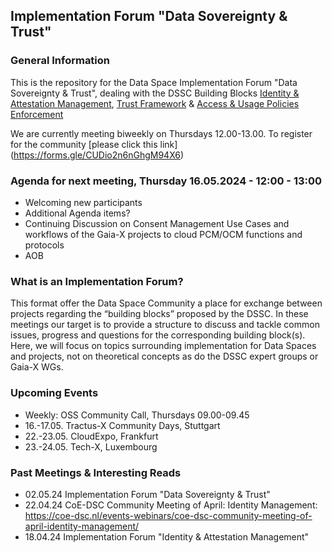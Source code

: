 ## Implementation Forum "Data Sovereignty & Trust"

### General Information

This is the repository for the Data Space Implementation Forum "Data Sovereignty & Trust", dealing with the DSSC Building Blocks [Identity & Attestation Management](https://dssc.eu/space/BVE/357075352/Identity+and+Attestation+Management), [Trust Framework](https://dssc.eu/space/BVE/357075461/Trust+Framework) & [Access & Usage Policies Enforcement](https://dssc.eu/space/BVE/357075567/Access+%26+Usage+Policies+Enforcement)

We are currently meeting biweekly on Thursdays 12.00-13.00. To register for the community [please click this link] (https://forms.gle/CUDio2n6nGhgM94X6)

### Agenda for next meeting, Thursday 16.05.2024 - 12:00 - 13:00
- Welcoming new participants
- Additional Agenda items?
- Continuing Discussion on Consent Management Use Cases and workflows of the Gaia-X projects to cloud PCM/OCM functions and protocols
- AOB

### What is an Implementation Forum?
This format offer the Data Space Community a place for exchange between projects regarding the “building blocks” proposed by the DSSC. In these meetings our target is to provide a structure to discuss and tackle common issues, progress and questions for the corresponding building block(s). Here, we will focus on topics surrounding implementation for Data Spaces and projects, not on theoretical concepts as do the DSSC expert groups or Gaia-X WGs.

### Upcoming Events

- Weekly: OSS Community Call, Thursdays 09.00-09.45
- 16.-17.05. Tractus-X Community Days, Stuttgart
- 22.-23.05. CloudExpo, Frankfurt
- 23.-24.05. Tech-X, Luxembourg

### Past Meetings & Interesting Reads

- 02.05.24 Implementation Forum "Data Sovereignty & Trust"
- 22.04.24 CoE-DSC Community Meeting of April: Identity Management: https://coe-dsc.nl/events-webinars/coe-dsc-community-meeting-of-april-identity-management/
- 18.04.24 Implementation Forum "Identity & Attestation Management"

